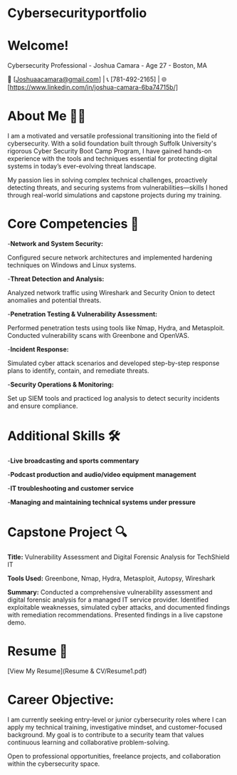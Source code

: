 # Cybersecurityportfolio

# Welcome!
Cybersecurity Professional - Joshua Camara - Age 27 - Boston, MA

📧 [Joshuaacamara@gmail.com] | 📞 [781-492-2165] | 🌐 [https://www.linkedin.com/in/joshua-camara-6ba74715b/]

# About Me 🧑‍💻
I am a motivated and versatile professional transitioning into the field of cybersecurity. With a solid foundation built through Suffolk University's rigorous Cyber Security Boot Camp Program, I have gained hands-on experience with the tools and techniques essential for protecting digital systems in today’s ever-evolving threat landscape.

My passion lies in solving complex technical challenges, proactively detecting threats, and securing systems from vulnerabilities—skills I honed through real-world simulations and capstone projects during my training.

# Core Competencies 🧠

-**Network and System Security:**

Configured secure network architectures and implemented hardening techniques on Windows and Linux systems.

-**Threat Detection and Analysis:**

Analyzed network traffic using Wireshark and Security Onion to detect anomalies and potential threats.

-**Penetration Testing & Vulnerability Assessment:**

Performed penetration tests using tools like Nmap, Hydra, and Metasploit. Conducted vulnerability scans with Greenbone and OpenVAS.

-**Incident Response:**

Simulated cyber attack scenarios and developed step-by-step response plans to identify, contain, and remediate threats.

-**Security Operations & Monitoring:**

Set up SIEM tools and practiced log analysis to detect security incidents and ensure compliance.

 # Additional Skills 🛠️

  -**Live broadcasting and sports commentary**

  -**Podcast production and audio/video equipment management**

  -**IT troubleshooting and customer service**

  -**Managing and maintaining technical systems under pressure**


# Capstone Project 🔍
**Title:** Vulnerability Assessment and Digital Forensic Analysis for TechShield IT

**Tools Used:** Greenbone, Nmap, Hydra, Metasploit, Autopsy, Wireshark

**Summary:**
Conducted a comprehensive vulnerability assessment and digital forensic analysis for a managed IT service provider. Identified exploitable weaknesses, simulated cyber attacks, and documented findings with remediation recommendations. Presented findings in a live capstone demo.





# Resume 📄

[View My Resume](Resume & CV/Resume1.pdf)


# Career Objective: 
I am currently seeking entry-level or junior cybersecurity roles where I can apply my technical training, investigative mindset, and customer-focused background. My goal is to contribute to a security team that values continuous learning and collaborative problem-solving.

Open to professional opportunities, freelance projects, and collaboration within the cybersecurity space.




